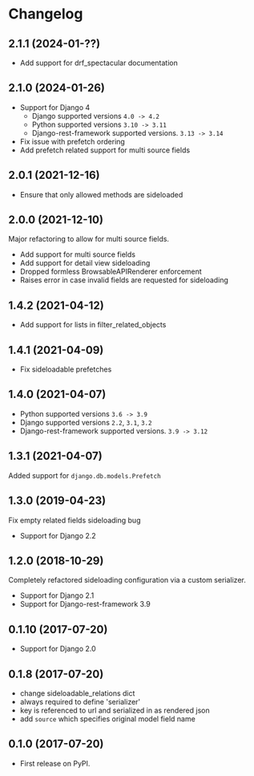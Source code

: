 # Changelog

## 2.1.1 (2024-01-??)

- Add support for drf_spectacular documentation

## 2.1.0 (2024-01-26)

- Support for Django 4
  - Django supported versions `4.0 -> 4.2`
  - Python supported versions `3.10 -> 3.11`
  - Django-rest-framework supported versions. `3.13 -> 3.14`
- Fix issue with prefetch ordering
- Add prefetch related support for multi source fields

## 2.0.1 (2021-12-16)

- Ensure that only allowed methods are sideloaded

## 2.0.0 (2021-12-10)

Major refactoring to allow for multi source fields.

- Add support for multi source fields
- Add support for detail view sideloading
- Dropped formless BrowsableAPIRenderer enforcement
- Raises error in case invalid fields are requested for sideloading

## 1.4.2 (2021-04-12)

- Add support for lists in filter_related_objects

## 1.4.1 (2021-04-09)

- Fix sideloadable prefetches

## 1.4.0 (2021-04-07)

- Python supported versions `3.6 -> 3.9`
- Django supported versions `2.2`, `3.1`, `3.2`
- Django-rest-framework supported versions. `3.9 -> 3.12`

## 1.3.1 (2021-04-07)

Added support for `django.db.models.Prefetch`

## 1.3.0 (2019-04-23)

Fix empty related fields sideloading bug

- Support for Django 2.2

## 1.2.0 (2018-10-29)

Completely refactored sideloading configuration via a custom serializer.

- Support for Django 2.1
- Support for Django-rest-framework 3.9

## 0.1.10 (2017-07-20)

- Support for Django 2.0

## 0.1.8 (2017-07-20)

- change sideloadable_relations dict
- always required to define 'serializer'
- key is referenced to url and serialized in as rendered json
- add `source` which specifies original model field name

## 0.1.0 (2017-07-20)

- First release on PyPI.
